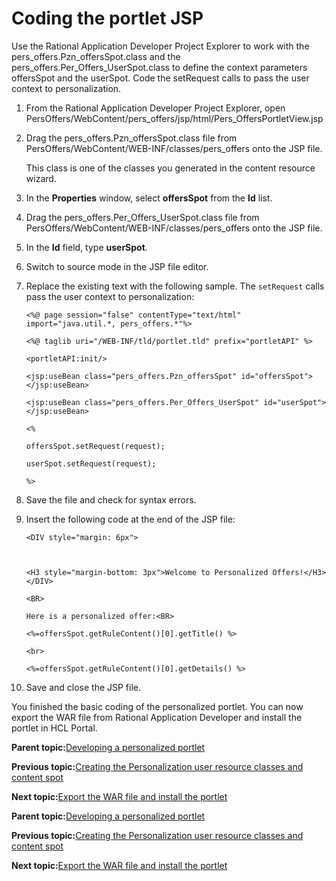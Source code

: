# Coding the portlet JSP 

Use the Rational Application Developer Project Explorer to work with the pers\_offers.Pzn\_offersSpot.class and the pers\_offers.Per\_Offers\_UserSpot.class to define the context parameters offersSpot and the userSpot. Code the setRequest calls to pass the user context to personalization.

1.  From the Rational Application Developer Project Explorer, open PersOffers/WebContent/pers\_offers/jsp/html/Pers\_OffersPortletView.jsp

2.  Drag the pers\_offers.Pzn\_offersSpot.class file from PersOffers/WebContent/WEB-INF/classes/pers\_offers onto the JSP file.

    This class is one of the classes you generated in the content resource wizard.

3.  In the **Properties** window, select **offersSpot** from the **Id** list.

4.  Drag the pers\_offers.Per\_Offers\_UserSpot.class file from PersOffers/WebContent/WEB-INF/classes/pers\_offers onto the JSP file.

5.  In the **Id** field, type **userSpot**.

6.  Switch to source mode in the JSP file editor.

7.  Replace the existing text with the following sample. The `setRequest` calls pass the user context to personalization:

    ```
    <%@ page session="false" contentType="text/html" import="java.util.*, pers_offers.*"%>
    
    <%@ taglib uri="/WEB-INF/tld/portlet.tld" prefix="portletAPI" %>
    
    <portletAPI:init/>
    
    <jsp:useBean class="pers_offers.Pzn_offersSpot" id="offersSpot"></jsp:useBean>
    
    <jsp:useBean class="pers_offers.Per_Offers_UserSpot" id="userSpot"></jsp:useBean>
    
    <%
    
    offersSpot.setRequest(request);
    
    userSpot.setRequest(request);
    
    %>
    ```

8.  Save the file and check for syntax errors.

9.  Insert the following code at the end of the JSP file:

    ```
    <DIV style="margin: 6px">
    
     
    
    <H3 style="margin-bottom: 3px">Welcome to Personalized Offers!</H3></DIV>
    
    <BR>
    
    Here is a personalized offer:<BR>
    
    <%=offersSpot.getRuleContent()[0].getTitle() %>
    
    <br>
    
    <%=offersSpot.getRuleContent()[0].getDetails() %>
    ```

10. Save and close the JSP file.


You finished the basic coding of the personalized portlet. You can now export the WAR file from Rational Application Developer and install the portlet in HCL Portal.

**Parent topic:**[Developing a personalized portlet ](../pzn/pzn_demooverview.md)

**Previous topic:**[Creating the Personalization user resource classes and content spot](../pzn/pzn_demo_create_pzn_user_resources.md)

**Next topic:**[Export the WAR file and install the portlet ](../pzn/pzn_demo_export_war_install_portlet.md)

**Parent topic:**[Developing a personalized portlet ](../pzn/pzn_demooverview.md)

**Previous topic:**[Creating the Personalization user resource classes and content spot](../pzn/pzn_demo_create_pzn_user_resources.md)

**Next topic:**[Export the WAR file and install the portlet ](../pzn/pzn_demo_export_war_install_portlet.md)

